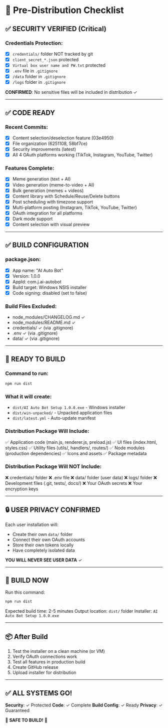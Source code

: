# 🚀 Pre-Distribution Checklist

## ✅ SECURITY VERIFIED (Critical)

### Credentials Protection:
- [x] `credentials/` folder NOT tracked by git
- [x] `client_secret_*.json` protected
- [x] `Virtual box user name and PW.txt` protected
- [x] `.env` file in `.gitignore`
- [x] `/data` folder in `.gitignore`
- [x] `/logs` folder in `.gitignore`

**CONFIRMED**: No sensitive files will be included in distribution ✓

---

## ✅ CODE READY

### Recent Commits:
- [x] Content selection/deselection feature (03e4950)
- [x] File organization (6251108, 58bf7ce)
- [x] Security improvements (latest)
- [x] All 4 OAuth platforms working (TikTok, Instagram, YouTube, Twitter)

### Features Complete:
- [x] Meme generation (text + AI)
- [x] Video generation (meme-to-video + AI)
- [x] Bulk generation (memes + videos)
- [x] Content library with Schedule/Reuse/Delete buttons
- [x] Post scheduling with timezone support
- [x] Multi-platform posting (Instagram, TikTok, YouTube, Twitter)
- [x] OAuth integration for all platforms
- [x] Dark mode support
- [x] Content selection with visual preview

---

## ✅ BUILD CONFIGURATION

### package.json:
- [x] App name: "AI Auto Bot"
- [x] Version: 1.0.0
- [x] AppId: com.j.ai-autobot
- [x] Build target: Windows NSIS installer
- [x] Code signing: disabled (set to false)

### Build Files Excluded:
- node_modules/CHANGELOG.md ✓
- node_modules/README.md ✓
- credentials/ ✓ (via .gitignore)
- .env ✓ (via .gitignore)
- data/ ✓ (via .gitignore)

---

## 🎯 READY TO BUILD

### Command to run:
```bash
npm run dist
```

### What it will create:
- `dist/AI Auto Bot Setup 1.0.0.exe` - Windows installer
- `dist/win-unpacked/` - Unpacked application files
- `dist/latest.yml` - Auto-update manifest

### Distribution Package Will Include:
✅ Application code (main.js, renderer.js, preload.js)
✅ UI files (index.html, styles.css)
✅ Utility files (utils/, handlers/, routes/)
✅ Node modules (production dependencies)
✅ Icons and assets
✅ Package metadata

### Distribution Package Will NOT Include:
❌ credentials/ folder
❌ .env file
❌ data/ folder (user data)
❌ logs/ folder
❌ Development files (.git, tests/, docs/)
❌ Your OAuth secrets
❌ Your encryption keys

---

## 🔒 USER PRIVACY CONFIRMED

Each user installation will:
- Create their own `data/` folder
- Connect their own OAuth accounts
- Store their own tokens locally
- Have completely isolated data

**YOU WILL NEVER SEE USER DATA** ✓

---

## 🚀 BUILD NOW

Run this command:
```bash
npm run dist
```

Expected build time: 2-5 minutes
Output location: `dist/` folder
Installer: `AI Auto Bot Setup 1.0.0.exe`

---

## 📦 After Build

1. Test the installer on a clean machine (or VM)
2. Verify OAuth connections work
3. Test all features in production build
4. Create GitHub release
5. Upload installer for distribution

---

## ✅ ALL SYSTEMS GO!

**Security**: ✓ Protected
**Code**: ✓ Complete
**Build Config**: ✓ Ready
**Privacy**: ✓ Guaranteed

🎉 **SAFE TO BUILD!** 🎉
